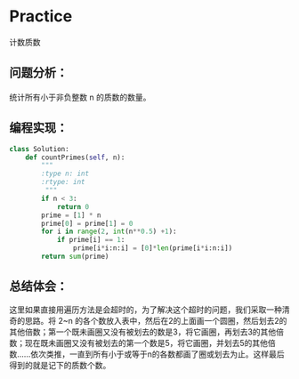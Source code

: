 # Practice
计数质数
## 问题分析：
#### 
统计所有小于非负整数 n 的质数的数量。
## 编程实现：
```Python
class Solution:
    def countPrimes(self, n):
        """
        :type n: int
        :rtype: int
         """
        if n < 3:
            return 0
        prime = [1] * n
        prime[0] = prime[1] = 0
        for i in range(2, int(n**0.5) +1):
            if prime[i] == 1:
                prime[i*i:n:i] = [0]*len(prime[i*i:n:i])
        return sum(prime)
```
## 总结体会：
这里如果直接用遍历方法是会超时的，为了解决这个超时的问题，我们采取一种清奇的思路。将 2~n 的各个数放入表中，然后在2的上面画一个圆圈，然后划去2的其他倍数；第一个既未画圈又没有被划去的数是3，将它画圈，再划去3的其他倍数；现在既未画圈又没有被划去的第一个数是5，将它画圈，并划去5的其他倍数……依次类推，一直到所有小于或等于n的各数都画了圈或划去为止。这样最后得到的就是记下的质数个数。